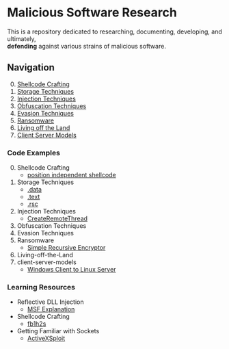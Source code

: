 # Malicious Software Research
This is a repository dedicated to researching, documenting, developing, and ultimately,  
**defending** against various strains of malicious software.
## Navigation
0. [Shellcode Crafting](#shellcode-crafting)
1. [Storage Techniques](#storage-techniques)
2. [Injection Techniques](#injection-techniques)
3. [Obfuscation Techniques](#obfuscation-techniques)
4. [Evasion Techniques](#evasion-techniques)
5. [Ransomware](#ransomware)
6. [Living off the Land](#living-off-the-land)
7. [Client Server Models](#client-server-models)
### **Code Examples**
0. <a name="shellcode-crafting">Shellcode Crafting</a>
    - <a href="https://github.com/0xvpr/MWD/blob/main/0.shellcode-crafting/1.independent_shellcode">position independent shellcode</a>
1. <a name="storage-techniques">Storage Techniques</a>
    - <a href="https://github.com/0xvpr/MWD/blob/main/1.storage-techniques/1.data">.data</a>
    - <a href="https://github.com/0xvpr/MWD/blob/main/1.storage-techniques/2.text">.text</a>
    - <a href="https://github.com/0xvpr/MWD/blob/main/1.storage-techniques/3.rsc">.rsc</a>  
2. <a name="injection-techniques">Injection Techniques</a>
    - <a href="https://github.com/0xvpr/MWD/blob/main/2.injection-techniques/1.crt">CreateRemoteThread</a>
3. <a name="obfuscation-techniques">Obfuscation Techniques</a>
4. <a name="evasion-techniques">Evasion Techniques</a>
5. <a name="ransomware">Ransomware<a/>
    - <a href="https://github.com/0xvpr/MWD/blob/main/5.ransomware/1.simple_recursive_encryptor">Simple Recursive Encryptor</a>
6. <a name="living-off-the-land">Living-off-the-Land<a/>
7. <a name="client-server-models">client-server-models<a/>
    - <a href="https://github.com/0xvpr/MWD/blob/main/7.socket/linux_server">Windows Client to Linux Server</a>
### **Learning Resources**
- Reflective DLL Injection  
    - <a href="https://github.com/rapid7/metasploit-framework/wiki/Using-ReflectiveDll-Injection">MSF Explanation</a>  
- Shellcode Crafting  
    - <a href="https://www.exploit-db.com/docs/english/13610-building-your-own-ud-shellcodes-part-1.pdf">fb1h2s</a>
- Getting Familiar with Sockets
    - <a href="https://www.youtube.com/watch?v=xCEKzqLTvqg&t=1185s">ActiveXSploit</a>

